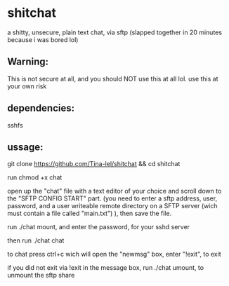 # shitchat
a shitty, unsecure, plain text chat, via sftp (slapped together in 20 minutes because i was bored lol)

Warning:
-
This is not secure at all, and you should NOT use this at all lol. use this at your own risk

dependencies:
-
sshfs

ussage:
-

git clone https://github.com/Tina-lel/shitchat && cd shitchat

run chmod +x chat

open up the "chat" file with a text editor of your choice and scroll down to the "SFTP CONFIG START" part. (you need to enter a sftp address, user, password, and a user writeable remote directory on a SFTP server (wich must contain a file called "main.txt") ), then save the file.

run ./chat mount, and enter the password, for your sshd server

then run ./chat chat

to chat press ctrl+c wich will open the "newmsg" box, enter "!exit", to exit

if you did not exit via !exit in the message box, run ./chat umount, to unmount the sftp share
